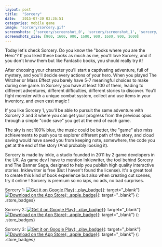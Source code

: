 ```yaml
---
layout: post
title:  "Sorcery"
date:   2015-07-30 02:36:51
categories: mobile game
image: "sorcery/sorcery.gif"
screenshots: ['sorcery/screenshot_0', 'sorcery/screenshot_1', 'sorcery/screenshot_2', 'sorcery/screenshot_3']
screenshots_size: [900, 1600, 900, 1600, 900, 1600, 900, 1600]
---
```

Today let's check Sorcery. Do you know the "books where you are the Hero"? If you liked these books as much as me, you'll love Sorcery, and if you don't know them but like Fantastic books, you should really try it!<!--more-->

After choosing your character you'll start a captivating adventure, full of mystery, and you'll decide every actions of your hero. When you played The Witcher or Mass Effect you barely have 5-7 meaningful choices to make during one game. In Sorcery you have at least 100 of them, leading to different adventures, different difficulties, different stories to discover. You'll fight monster with a unique combat system, collect and use items in your inventory, and even cast magic !

If you like Sorcery 1, you'll be able to pursuit the same adventure with Sorcery 2 and 3 where you can get your progress from the previous opus through a simple "code save" you get at the end of each game.

The sky is not 100% blue, the music could be better, the "game" also miss achievements to push you to explorer different path of the story, and cloud saving would have saved you from keeping note, somewhere, the code you get at the end of the story (And probably loosing it).

Sorcery is made by inkle, a studio founded in 2011 by 2 game developers in the UK. As game dev I have to mention Inklewriter, the tool behind Sorcery and The Banner Saga, designed to help you publish high quality interactive stories. Inklewriter is free (But I haven't found the license). It's a great tool to create this kind of book experience but also when creating cut scenes, try it online ! Sorcery is premium so no iaps, no ads, no bad surprises.

Sorcery 1:
[![]({{site.baseurl}}/assets/images/play_badge.png "Get it on Google Play"){: .play_badge}](https://play.google.com/store/apps/details?id=com.inkle.sorcery1){: target="_blank"}
[![]({{site.baseurl}}/assets/images/apple_badge.svg "Download on the App Store"){: .apple_badge}](https://itunes.apple.com/us/app/sorcery!/id627879091){: target="_blank"}
{: .store_badges}

Sorcery 2:
[![]({{site.baseurl}}/assets/images/play_badge.png "Get it on Google Play"){: .play_badge}](https://play.google.com/store/apps/details?id=com.inkle.sorcery2){: target="_blank"}
[![]({{site.baseurl}}/assets/images/apple_badge.svg "Download on the App Store"){: .apple_badge}](https://itunes.apple.com/us/app/sorcery!-2/id627880433){: target="_blank"}
{: .store_badges}

Sorcery 3:
[![]({{site.baseurl}}/assets/images/play_badge.png "Get it on Google Play"){: .play_badge}](https://play.google.com/store/apps/details?id=com.inkle.sorcery3){: target="_blank"}
[![]({{site.baseurl}}/assets/images/apple_badge.svg "Download on the App Store"){: .apple_badge}](https://itunes.apple.com/app/sorcery!-3/id978352903){: target="_blank"}
{: .store_badges}